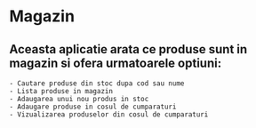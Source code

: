 # Magazin
## Aceasta aplicatie arata ce produse sunt in magazin si ofera urmatoarele optiuni:
    - Cautare produse din stoc dupa cod sau nume
    - Lista produse in magazin
    - Adaugarea unui nou produs in stoc
    - Adaugare produse in cosul de cumparaturi
    - Vizualizarea produselor din cosul de cumparaturi
    
